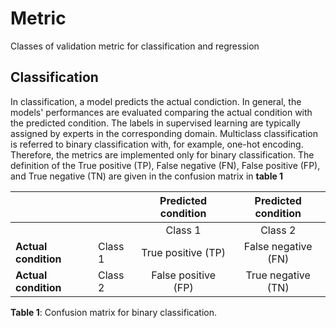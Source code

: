 # Metric
 Classes of validation metric for classification and regression
 
 ## Classification
In classification, a model predicts the actual condiction. 
In general, the models' performances are evaluated comparing the actual condition with the predicted condition. 
The labels in supervised learning are typically assigned by experts in the corresponding domain. 
Multiclass classification is referred to binary classification with, for example, one-hot encoding. 
Therefore, the metrics are implemented only for binary classification.
The definition of the True positive (TP), False negative (FN), False positive (FP), and True negative (TN) are given in the confusion matrix in **table 1**
 
|                      |         | **Predicted condition**|**Predicted condition**|
|----------------------|---------|:-------------------------:|:---------------------:|
|                      |         | Class 1                 | Class 2             |
| **Actual condition** | Class 1 | True positive (TP)      | False negative (FN) |
|**Actual condition**           | Class 2 | False positive (FP)     | True negative (TN)  |

**Table 1**: Confusion matrix for binary classification.
